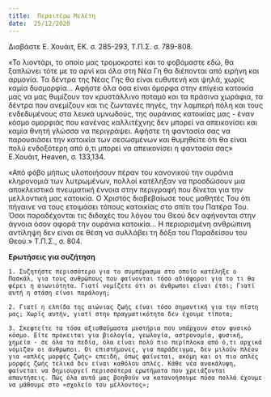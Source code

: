 ```yaml
---
title:  Περαιτέρω Μελέτη
date:  25/12/2020
---
```


Διαβάστε Ε. Χουάιτ, ΕΚ. σ. 285-293, Τ.Π.Σ. σ. 789-808.

«Το λιοντάρι, το οποίο μας τρομοκρατεί και το φοβόμαστε εδώ, θα ξαπλώνει τότε με το αρνί και όλα στη Νέα Γη θα διέπονται από ειρήνη και αρμονία. Τα δέντρα της Νέας Γης θα είναι ευθυτενή και ψηλά, χωρίς καμία δυσμορφία… Αφήστε όλα όσα είναι όμορφα στην επίγεια κατοικία μας να μας θυμίζουν τον κρυστάλλινο ποταμό και τα πράσινα χωράφια, τα δέντρα που ανεμίζουν και τις ζωντανές πηγές, την λαμπερή πόλη και τους ενδεδυμένους στα λευκά υμνωδούς, της ουράνιας κατοικίας μας - έναν κόσμο ομορφιάς που κανένας καλλιτέχνης δεν μπορεί να απεικονίσει και καμία θνητή γλώσσα να περιγράψει. Αφήστε τη φαντασία σας να παρουσιάσει την κατοικία των σεσωσμένων και θυμηθείτε ότι θα είναι πολύ ενδοξότερη από ό,τι μπορεί να απεικονίσει η φαντασία σας» Ε.Χουάιτ, Heaven, σ. 133,134.

«Από φόβο μήπως υλοποιήσουν πέραν του κανονικού την ουράνια κληρονομιά των λυτρωμένων, πολλοί κατέληξαν να προσδώσουν μια αποκλειστικά πνευματική έννοια στην περιγραφή που δίνεται για την μελλοντική μας κατοικία. Ο Χριστός διαβεβαίωσε τους μαθητές Του ότι πήγαινε να τους ετοιμάσει τόπους κατοικίας στο σπίτι του Πατέρα Του. Όσοι παραδέχονται τις διδαχές του λόγου του Θεού δεν αφήνονται στην άγνοια όσον αφορά την ουράνια κατοικία… Η περιορισμένη ανθρώπινη αντίληψη δεν είναι σε θέση να συλλάβει τη δόξα του Παραδείσου του Θεού.» Τ.Π.Σ., σ. 804.

**Ερωτήσεις για συζήτηση**

`1. Συζητήστε περισσότερο για το συμπέρασμα στο οποίο κατέληξε ο Πασκάλ, για τους ανθρώπους που φαίνονται τόσο αδιάφοροι για το τι θα φέρει η αιωνιότητα. Γιατί νομίζετε ότι οι άνθρωποι είναι έτσι; Γιατί αυτή η στάση είναι παράλογη;`

`2. Γιατί η ελπίδα της αιώνιας ζωής είναι τόσο σημαντική για την πίστη μας; Χωρίς αυτήν, γιατί στην πραγματικότητα δεν έχουμε τίποτα;`

`3. Σκεφτείτε τα τόσα αξιοθαύμαστα μυστήρια που υπάρχουν στον φυσικό κόσμο. Είτε πρόκειται για βιολογία, γεωλογία, αστρονομία, φυσική, χημεία - σε όλα τα πεδία, όλα είναι πολύ πιο περίπλοκα από ό,τι αρχικά νόμιζαν οι άνθρωποι. Οι επιστήμονες, για παράδειγμα, δεν μιλούν πλέον για «απλές μορφές ζωής» επειδή, όπως φαίνεται, ακόμη και οι πιο απλές μορφές ζωής τελικά δεν είναι καθόλου απλές. Κάθε νέα ανακάλυψη, φαίνεται να δημιουργεί περισσότερα ερωτήματα που χρειάζονται απαντήσεις. Πώς όλα αυτά μας βοηθούν να κατανοήσουμε πόσα πολλά έχουμε να μάθουμε στο «σχολείο του μέλλοντος»;`